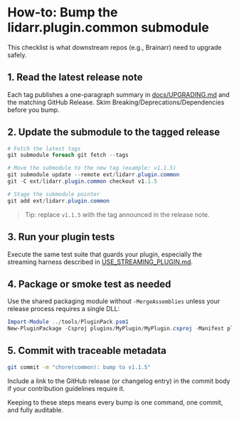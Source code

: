 # How-to: Bump the lidarr.plugin.common submodule

This checklist is what downstream repos (e.g., Brainarr) need to upgrade safely.

## 1. Read the latest release note
Each tag publishes a one-paragraph summary in [docs/UPGRADING.md](../UPGRADING.md) and the matching GitHub Release. Skim Breaking/Deprecations/Dependencies before you bump.

## 2. Update the submodule to the tagged release
```powershell
# Fetch the latest tags
git submodule foreach git fetch --tags

# Move the submodule to the new tag (example: v1.1.5)
git submodule update --remote ext/lidarr.plugin.common
git -C ext/lidarr.plugin.common checkout v1.1.5

# Stage the submodule pointer
git add ext/lidarr.plugin.common
```

> Tip: replace `v1.1.5` with the tag announced in the release note.

## 3. Run your plugin tests
Execute the same test suite that guards your plugin, especially the streaming harness described in [USE_STREAMING_PLUGIN.md](USE_STREAMING_PLUGIN.md).

## 4. Package or smoke test as needed
Use the shared packaging module without `-MergeAssemblies` unless your release process requires a single DLL:
```powershell
Import-Module ../tools/PluginPack.psm1
New-PluginPackage -Csproj plugins/MyPlugin/MyPlugin.csproj -Manifest plugins/MyPlugin/plugin.json
```

## 5. Commit with traceable metadata
```bash
git commit -m "chore(common): bump to v1.1.5"
```

Include a link to the GitHub release (or changelog entry) in the commit body if your contribution guidelines require it.

Keeping to these steps means every bump is one command, one commit, and fully auditable.
